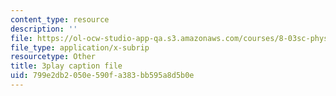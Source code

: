 ```yaml
---
content_type: resource
description: ''
file: https://ol-ocw-studio-app-qa.s3.amazonaws.com/courses/8-03sc-physics-iii-vibrations-and-waves-fall-2016/799e2db2050e590fa383bb595a8d5b0e_RhIh1zw0-BM.vtt
file_type: application/x-subrip
resourcetype: Other
title: 3play caption file
uid: 799e2db2-050e-590f-a383-bb595a8d5b0e
---
```

